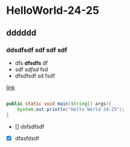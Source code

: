 # HelloWorld-24-25

## dddddd

### ddsdfsdf sdf sdf sdf 

- dfs **dfsdfs** df
- sdf *sdfsd* fsd
- dfsdfsdf sd fsdf

[link](http://localhost)

```java

public static void main(String[] args){
	System.out.println("Hello World 24-25");
}

```
- [] dsfsdfsdf
- [x] dfasfdsdf  
